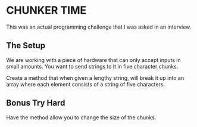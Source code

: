 # CHUNKER TIME

This was an actual programming challenge that I was asked in an interview.

## The Setup

We are working with a piece of hardware that can only accept inputs in small amounts.
You want to send strings to it in five character chunks.

Create a method that when given a lengthy string, will break it up into an array where
each element consists of a string of five characters.

## Bonus Try Hard
Have the method allow you to change the size of the chunks.


